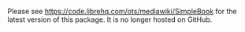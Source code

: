 Please see https://code.librehq.com/ots/mediawiki/SimpleBook for the latest version of this package.
It is no longer hosted on GitHub. 
